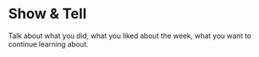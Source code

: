 ---
---

# Show & Tell

Talk about what you did, what you liked about the week,
what you want to continue learning about.
